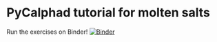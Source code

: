# PyCalphad tutorial for molten salts

Run the exercises on Binder!
[![Binder](https://mybinder.org/badge_logo.svg)](https://mybinder.org/v2/gh/RushiGong/Tutorial-PyCalphad.git/main)
